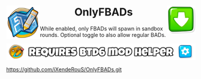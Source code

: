 <h1 align="center">
<a href="https://github.com/iXendeRouS/OnlyFBADs/releases/latest/download/OnlyFBADs.dll">
    <img align="left" alt="Icon" height="90" src="Icon.png">
    <img align="right" alt="Download" height="75" src="https://raw.githubusercontent.com/gurrenm3/BTD-Mod-Helper/master/BloonsTD6%20Mod%20Helper/Resources/DownloadBtn.png">
</a>
OnlyFBADs
</h1>

While enabled, only FBADs will spawn in sandbox rounds. Optional toggle to also allow regular BADs.

[![Requires BTD6 Mod Helper](https://raw.githubusercontent.com/gurrenm3/BTD-Mod-Helper/master/banner.png)](https://github.com/gurrenm3/BTD-Mod-Helper#readme)

https://github.com/iXendeRouS/OnlyFBADs.git
